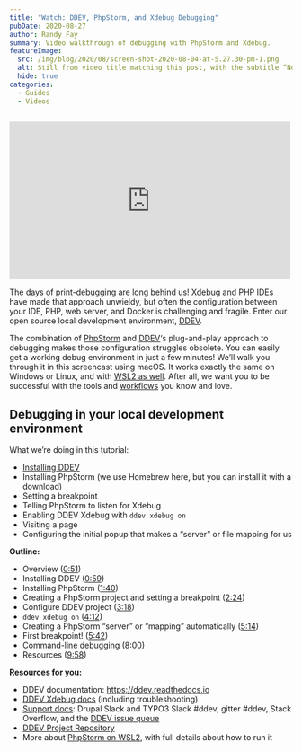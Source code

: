 ```yaml
---
title: "Watch: DDEV, PhpStorm, and Xdebug Debugging"
pubDate: 2020-08-27
author: Randy Fay
summary: Video walkthrough of debugging with PhpStorm and Xdebug.
featureImage:
  src: /img/blog/2020/08/screen-shot-2020-08-04-at-5.27.30-pm-1.png
  alt: Still from video title matching this post, with the subtitle “No fiddling. No configuration. No php.ini”
  hide: true
categories:
  - Guides
  - Videos
---
```


<div class="video-container">
<iframe loading="lazy" title="DDEV, PhpStorm and Xdebug Debugging" width="500" height="281" src="https://www.youtube.com/embed/tvqwkymg6fE?feature=oembed" frameborder="0" allow="accelerometer; autoplay; clipboard-write; encrypted-media; gyroscope; picture-in-picture" allowfullscreen=""></iframe>
</div>

The days of print-debugging are long behind us! [Xdebug](https://xdebug.org/) and PHP IDEs have made that approach unwieldy, but often the configuration between your IDE, PHP, web server, and Docker is challenging and fragile. Enter our open source local development environment, [DDEV](https://github.com/ddev/ddev).

The combination of [PhpStorm](https://www.jetbrains.com/phpstorm/) and [DDEV](https://ddev.com/ddev-local/)‘s plug-and-play approach to debugging makes those configuration struggles obsolete. You can easily get a working debug environment in just a few minutes! We’ll walk you through it in this screencast using macOS. It works exactly the same on Windows or Linux, and with [WSL2 as well](https://ddev.com/ddev-local/ddev-local-and-phpstorm-debugging-with-wsl2/). After all, we want you to be successful with the tools and [workflows](https://ddev.com/ddev-live/a-git-based-workflow-from-dev-to-deploy/) you know and love.

## Debugging in your local development environment

What we’re doing in this tutorial:

- [Installing DDEV](https://ddev.readthedocs.io/en/stable/#homebrewlinuxbrew-macoslinux)
- Installing PhpStorm (we use Homebrew here, but you can install it with a download)
- Setting a breakpoint
- Telling PhpStorm to listen for Xdebug
- Enabling DDEV Xdebug with `ddev xdebug on`
- Visiting a page
- Configuring the initial popup that makes a “server” or file mapping for us

**Outline:**

- Overview ([0:51](https://youtu.be/tvqwkymg6fE?t=51))
- Installing DDEV ([0:59](https://youtu.be/tvqwkymg6fE?t=59))
- Installing PhpStorm ([1:40](https://youtu.be/tvqwkymg6fE?t=100))
- Creating a PhpStorm project and setting a breakpoint ([2:24](https://youtu.be/tvqwkymg6fE?t=144))
- Configure DDEV project ([3:18](https://youtu.be/tvqwkymg6fE?t=198))
- `ddev xdebug on` ([4:12](https://youtu.be/tvqwkymg6fE?t=252))
- Creating a PhpStorm “server” or “mapping” automatically ([5:14](https://youtu.be/tvqwkymg6fE?t=314))
- First breakpoint! ([5:42](https://youtu.be/tvqwkymg6fE?t=342))
- Command-line debugging ([8:00](https://youtu.be/tvqwkymg6fE?t=480))
- Resources ([9:58](https://www.youtube.com/watch?v=tvqwkymg6fE&t=598s))

**Resources for you:**

- DDEV documentation: <https://ddev.readthedocs.io>
- [DDEV Xdebug docs](https://ddev.readthedocs.io/en/stable/users/step-debugging/) (including troubleshooting)
- [Support docs](https://ddev.readthedocs.io/en/stable/#support-and-user-contributed-documentation): Drupal Slack and TYPO3 Slack #ddev, gitter #ddev, Stack Overflow, and the [DDEV issue queue](https://github.com/ddev/ddev/issues)
- [DDEV Project Repository](https://github.com/ddev/ddev)
- More about [PhpStorm on WSL2](https://ddev.com/ddev-local/ddev-local-and-phpstorm-debugging-with-wsl2/), with full details about how to run it
